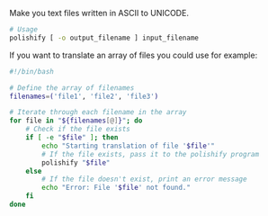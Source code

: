 Make you text files written in ASCII to UNICODE.

```bash
# Usage
polishify [ -o output_filename ] input_filename
```

If you want to translate an array of files you could use for example:
```bash
#!/bin/bash

# Define the array of filenames
filenames=('file1', 'file2', 'file3')

# Iterate through each filename in the array
for file in "${filenames[@]}"; do
    # Check if the file exists
    if [ -e "$file" ]; then
        echo "Starting translation of file '$file'"
        # If the file exists, pass it to the polishify program
        polishify "$file"
    else
        # If the file doesn't exist, print an error message
        echo "Error: File '$file' not found."
    fi
done
```
